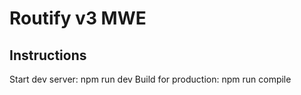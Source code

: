# Routify v3 MWE

## Instructions

Start dev server: npm run dev
Build for production: npm run compile

